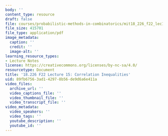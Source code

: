 ```yaml
---
body: ''
content_type: resource
draft: false
file: courses/probabilistic-methods-in-combinatorics/mit18_226_f22_lec15.pdf
file_size: 415701
file_type: application/pdf
image_metadata:
  caption: ''
  credit: ''
  image-alt: ''
learning_resource_types:
- Lecture Notes
license: https://creativecommons.org/licenses/by-nc-sa/4.0/
resourcetype: Document
title: '18.226 F22 Lecture 15: Correlation Inequalities'
uid: 89fb6756-3ad1-4297-8b56-de9d6a6e411a
video_files:
  archive_url: ''
  video_captions_file: ''
  video_thumbnail_file: ''
  video_transcript_file: ''
video_metadata:
  video_speakers: ''
  video_tags: ''
  youtube_description: ''
  youtube_id: ''
---
```

